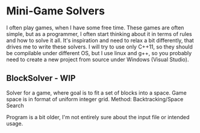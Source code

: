 # Mini-Game Solvers


I often play games, when I have some free time. These games are often simple, but as a programmer, I often start thinking about it in terms of rules and how to solve it all. It's inspiration and need to relax a bit differently, that drives me to write these solvers.
I will try to use only C++11, so they should be compilable under different OS, but I use linux and g++, so you probably need to create a new project from source under Windows (Visual Studio).


## BlockSolver - WIP

Solver for a game, where goal is to fit a set of blocks into a space. Game space is in format of uniform integer grid.
Method: Backtracking/Space Search

Program is a bit older, I'm not entirely sure about the input file or intended usage.
